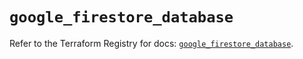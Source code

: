# `google_firestore_database`

Refer to the Terraform Registry for docs: [`google_firestore_database`](https://registry.terraform.io/providers/hashicorp/google-beta/6.42.0/docs/resources/google_firestore_database).
